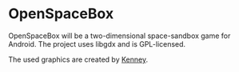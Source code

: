 # OpenSpaceBox

OpenSpaceBox will be a two-dimensional space-sandbox game for Android. The project uses libgdx and is GPL-licensed.

The used graphics are created by [Kenney](http://kenney.nl/).
